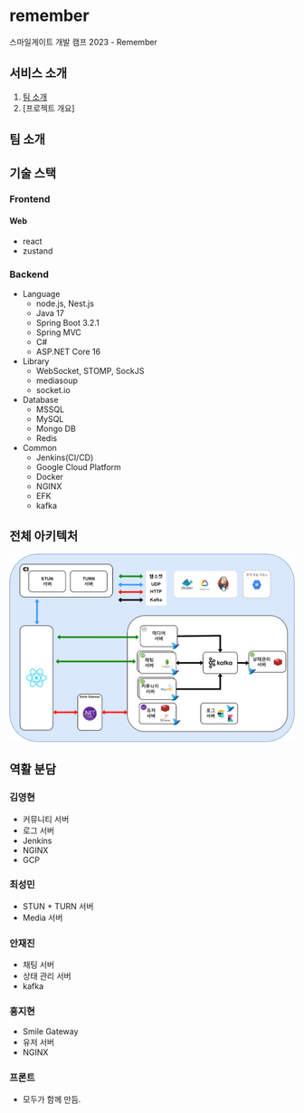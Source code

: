 # remember

스마일게이트 개발 캠프 2023 - Remember

## 서비스 소개
1. [팀 소개](#팀-소개)
2. [프로젝트 개요]

## 팀 소개



## 기술 스택
### Frontend
#### Web
- react
- zustand

### Backend
- Language
    - node.js, Nest.js
    - Java 17
    - Spring Boot 3.2.1
    - Spring MVC
    - C#
    - ASP.NET Core 16
- Library
    - WebSocket, STOMP, SockJS
    - mediasoup
    - socket.io
- Database
    - MSSQL
    - MySQL
    - Mongo DB
    - Redis
- Common
    - Jenkins(CI/CD)
    - Google Cloud Platform
    - Docker
    - NGINX
    - EFK
    - kafka

## 전체 아키텍처
![image](./resources/전체%20아키텍처-back.drawio.png)

## 역활 분담

### 김영현
- 커뮤니티 서버
- 로그 서버
- Jenkins
- NGINX
- GCP

### 최성민
- STUN + TURN 서버
- Media 서버

### 안재진
- 채팅 서버
- 상태 관리 서버
- kafka

### 홍지현
- Smile Gateway
- 유저 서버
- NGINX

### 프론트
- 모두가 함께 만듬.